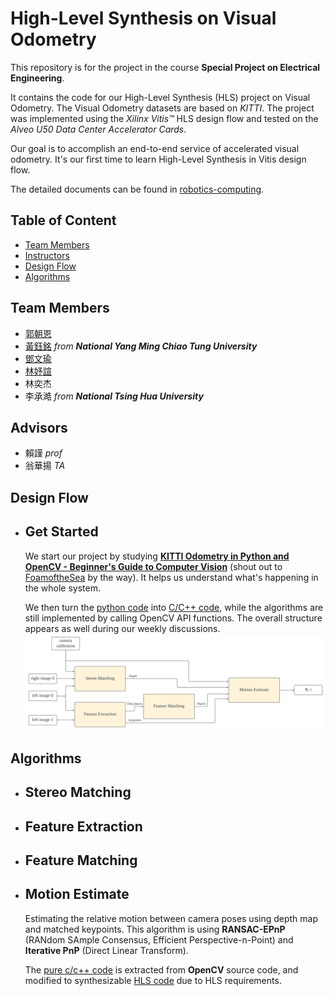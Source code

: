# **High-Level Synthesis on Visual Odometry**
This repository is for the project in the course 
**Special Project on Electrical Engineering**. 

It contains the code for our High-Level Synthesis (HLS) project on Visual Odometry. The Visual Odometry datasets are based on *KITTI*. The project was implemented using the *Xilinx Vitis™* HLS design flow and tested on the *Alveo U50 Data Center Accelerator Cards*. 

Our goal is to accomplish an end-to-end service of accelerated visual odometry. It's our first time to learn High-Level Synthesis in Vitis design flow.

The detailed documents can be found in [robotics-computing](https://github.com/bol-edu/robotics-computing.git).

## **Table of Content**
- [Team Members](#team-members)
- [Instructors](#instructors)
- [Design Flow](#design-flow)
- [Algorithms](#algorithms)

## **Team Members**
- [郭朝恩](https://github.com/ShinjuGoenji)
- [黃鈺銘](https://github.com/Hotcorngg) *from* ***National Yang Ming Chiao Tung University***
- [鄧文瑜](https://github.com/kevinteng9023)
- [林妤諠](https://github.com/Yuhsuanlinn)
- 林奕杰
- 李承澔 *from* ***National Tsing Hua University***

## **Advisors**
- 賴謹 *prof*
- 翁華揚 *TA*

## **Design Flow**
- ## Get Started
    We start our project by studying [**KITTI Odometry in Python and OpenCV - Beginner's Guide to Computer Vision**](https://github.com/FoamoftheSea/KITTI_visual_odometry.git) (shout out to [FoamoftheSea](https://github.com/FoamoftheSea) by the way). It helps us understand what's happening in the whole system.
    
    We then turn the [python code](./src/tutorial%20python%20code/KITTI_visual_odometry.ipynb) into [C/C++ code](./src/tutorial%20C%20code), while the algorithms are still implemented by calling OpenCV API functions. The overall structure appears as well during our weekly discussions.
    ![block diagram](./img/Flowchart.png)
    

## **Algorithms**
- ## Stereo Matching
- ## Feature Extraction
- ## Feature Matching
- ## Motion Estimate
    Estimating the relative motion between camera poses using depth map and matched keypoints. This algorithm is using **RANSAC-EPnP** (RANdom SAmple Consensus, Efficient Perspective-n-Point) and **Iterative PnP** (Direct Linear Transform).

    The [pure c/c++ code]() is extracted from **OpenCV** source code, and modified to synthesizable [HLS code]() due to HLS requirements.
